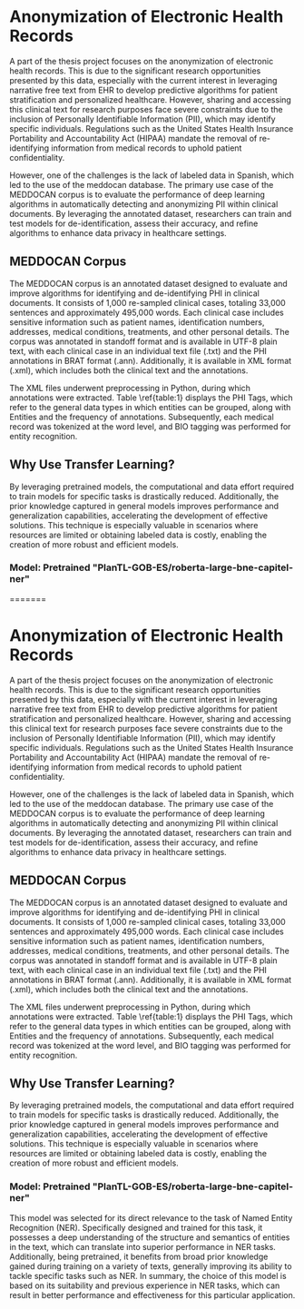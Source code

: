 # Anonymization of Electronic Health Records

A part of the thesis project focuses on the anonymization of electronic health records. This is due to the significant research opportunities presented by this data, especially with the current interest in leveraging narrative free text from EHR to develop predictive algorithms for patient stratification and personalized healthcare. However, sharing and accessing this clinical text for research purposes face severe constraints due to the inclusion of Personally Identifiable Information (PII), which may identify specific individuals. Regulations such as the United States Health Insurance Portability and Accountability Act (HIPAA) mandate the removal of re-identifying information from medical records to uphold patient confidentiality.

However, one of the challenges is the lack of labeled data in Spanish, which led to the use of the meddocan database. The primary use case of the MEDDOCAN corpus is to evaluate the performance of deep learning algorithms in automatically detecting and anonymizing PII within clinical documents. By leveraging the annotated dataset, researchers can train and test models for de-identification, assess their accuracy, and refine algorithms to enhance data privacy in healthcare settings.

## MEDDOCAN Corpus

The MEDDOCAN corpus is an annotated dataset designed to evaluate and improve algorithms for identifying and de-identifying PHI in clinical documents. It consists of 1,000 re-sampled clinical cases, totaling 33,000 sentences and approximately 495,000 words. Each clinical case includes sensitive information such as patient names, identification numbers, addresses, medical conditions, treatments, and other personal details. The corpus was annotated in standoff format and is available in UTF-8 plain text, with each clinical case in an individual text file (.txt) and the PHI annotations in BRAT format (.ann). Additionally, it is available in XML format (.xml), which includes both the clinical text and the annotations.

The XML files underwent preprocessing in Python, during which annotations were extracted. Table \ref{table:1} displays the PHI Tags, which refer to the general data types in which entities can be grouped, along with Entities and the frequency of annotations. Subsequently, each medical record was tokenized at the word level, and BIO tagging was performed for entity recognition.

## Why Use Transfer Learning?

By leveraging pretrained models, the computational and data effort required to train models for specific tasks is drastically reduced. Additionally, the prior knowledge captured in general models improves performance and generalization capabilities, accelerating the development of effective solutions. This technique is especially valuable in scenarios where resources are limited or obtaining labeled data is costly, enabling the creation of more robust and efficient models.

### Model: Pretrained "PlanTL-GOB-ES/roberta-large-bne-capitel-ner"

=======
# Anonymization of Electronic Health Records

A part of the thesis project focuses on the anonymization of electronic health records. This is due to the significant research opportunities presented by this data, especially with the current interest in leveraging narrative free text from EHR to develop predictive algorithms for patient stratification and personalized healthcare. However, sharing and accessing this clinical text for research purposes face severe constraints due to the inclusion of Personally Identifiable Information (PII), which may identify specific individuals. Regulations such as the United States Health Insurance Portability and Accountability Act (HIPAA) mandate the removal of re-identifying information from medical records to uphold patient confidentiality.

However, one of the challenges is the lack of labeled data in Spanish, which led to the use of the meddocan database. The primary use case of the MEDDOCAN corpus is to evaluate the performance of deep learning algorithms in automatically detecting and anonymizing PII within clinical documents. By leveraging the annotated dataset, researchers can train and test models for de-identification, assess their accuracy, and refine algorithms to enhance data privacy in healthcare settings.

## MEDDOCAN Corpus

The MEDDOCAN corpus is an annotated dataset designed to evaluate and improve algorithms for identifying and de-identifying PHI in clinical documents. It consists of 1,000 re-sampled clinical cases, totaling 33,000 sentences and approximately 495,000 words. Each clinical case includes sensitive information such as patient names, identification numbers, addresses, medical conditions, treatments, and other personal details. The corpus was annotated in standoff format and is available in UTF-8 plain text, with each clinical case in an individual text file (.txt) and the PHI annotations in BRAT format (.ann). Additionally, it is available in XML format (.xml), which includes both the clinical text and the annotations.

The XML files underwent preprocessing in Python, during which annotations were extracted. Table \ref{table:1} displays the PHI Tags, which refer to the general data types in which entities can be grouped, along with Entities and the frequency of annotations. Subsequently, each medical record was tokenized at the word level, and BIO tagging was performed for entity recognition.

## Why Use Transfer Learning?

By leveraging pretrained models, the computational and data effort required to train models for specific tasks is drastically reduced. Additionally, the prior knowledge captured in general models improves performance and generalization capabilities, accelerating the development of effective solutions. This technique is especially valuable in scenarios where resources are limited or obtaining labeled data is costly, enabling the creation of more robust and efficient models.

### Model: Pretrained "PlanTL-GOB-ES/roberta-large-bne-capitel-ner"

This model was selected for its direct relevance to the task of Named Entity Recognition (NER). Specifically designed and trained for this task, it possesses a deep understanding of the structure and semantics of entities in the text, which can translate into superior performance in NER tasks. Additionally, being pretrained, it benefits from broad prior knowledge gained during training on a variety of texts, generally improving its ability to tackle specific tasks such as NER. In summary, the choice of this model is based on its suitability and previous experience in NER tasks, which can result in better performance and effectiveness for this particular application.
